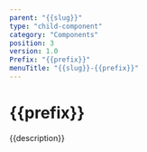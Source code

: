 ```yaml
---
parent: "{{slug}}"
type: "child-component"
category: "Components"
position: 3
version: 1.0
Prefix: "{{prefix}}"
menuTitle: "{{slug}}-{{prefix}}"
---
```


# {{prefix}}

{{description}}

<!-- Component template need to be here -->
<doc-component :file="'{{parent}}/{{slug}}/{{parent}}_{{slug}}-{{prefix}}'"></doc-component>
